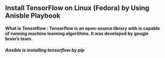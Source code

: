 ## Install TensorFlow on Linux (Fedora) by Using Anisble Playbook

#### What is Tensotflow : Tensorflow is an open-source library with is capable of running machine learning algorithms. It was developed by google brain’s team.


##### Ansible is installing tensorflow by pip